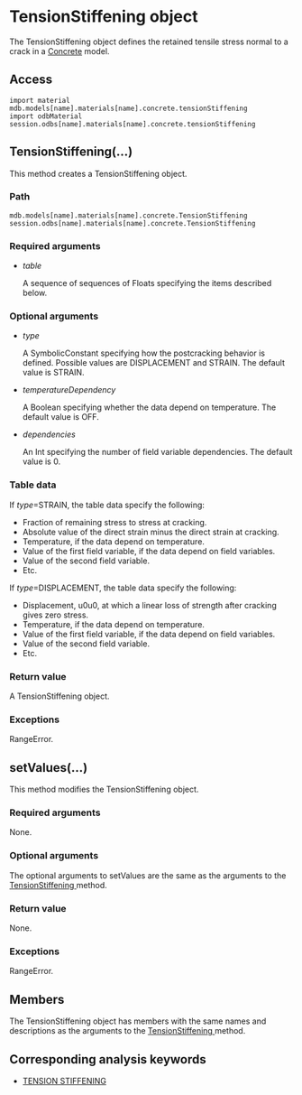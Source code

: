 # TensionStiffening object

The TensionStiffening object defines the retained tensile stress normal to a crack in a [Concrete](https://help.3ds.com/2022/english/DSSIMULIA_Established/SIMACAEKERRefMap/simaker-c-concretepyc.htm?ContextScope=all) model.

## Access

```
import material
mdb.models[name].materials[name].concrete.tensionStiffening
import odbMaterial
session.odbs[name].materials[name].concrete.tensionStiffening
```

## TensionStiffening(...)



This method creates a TensionStiffening object.



### Path

```
mdb.models[name].materials[name].concrete.TensionStiffening
session.odbs[name].materials[name].concrete.TensionStiffening
```

### Required arguments

- *table*

  A sequence of sequences of Floats specifying the items described below.

### Optional arguments

- *type*

  A SymbolicConstant specifying how the postcracking behavior is defined. Possible values are DISPLACEMENT and STRAIN. The default value is STRAIN.

- *temperatureDependency*

  A Boolean specifying whether the data depend on temperature. The default value is OFF.

- *dependencies*

  An Int specifying the number of field variable dependencies. The default value is 0.

### Table data

If *type*=STRAIN, the table data specify the following:

- Fraction of remaining stress to stress at cracking.
- Absolute value of the direct strain minus the direct strain at cracking.
- Temperature, if the data depend on temperature.
- Value of the first field variable, if the data depend on field variables.
- Value of the second field variable.
- Etc.

If *type*=DISPLACEMENT, the table data specify the following:

- Displacement, u0u0, at which a linear loss of strength after cracking gives zero stress.
- Temperature, if the data depend on temperature.
- Value of the first field variable, if the data depend on field variables.
- Value of the second field variable.
- Etc.

### Return value

A TensionStiffening object.

### Exceptions

RangeError.



## setValues(...)



This method modifies the TensionStiffening object.



### Required arguments

None.

### Optional arguments

The optional arguments to setValues are the same as the arguments to the [TensionStiffening ](https://help.3ds.com/2022/english/DSSIMULIA_Established/SIMACAEKERRefMap/simaker-c-tensionstiffeningpyc.htm?ContextScope=all#simaker-tensionstiffeningtensionstiffeningpyc)method.

### Return value

None.

### Exceptions

RangeError.



## Members

The TensionStiffening object has members with the same names and descriptions as the arguments to the [TensionStiffening ](https://help.3ds.com/2022/english/DSSIMULIA_Established/SIMACAEKERRefMap/simaker-c-tensionstiffeningpyc.htm?ContextScope=all#simaker-tensionstiffeningtensionstiffeningpyc)method.



## Corresponding analysis keywords

- [TENSION STIFFENING](https://help.3ds.com/2022/english/DSSIMULIA_Established/SIMACAEKEYRefMap/simakey-r-tensionstiffening.htm?ContextScope=all#simakey-r-tensionstiffening)